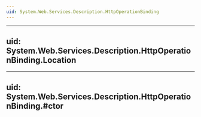 ```yaml
---
uid: System.Web.Services.Description.HttpOperationBinding
---
```


---
uid: System.Web.Services.Description.HttpOperationBinding.Location
---

---
uid: System.Web.Services.Description.HttpOperationBinding.#ctor
---
